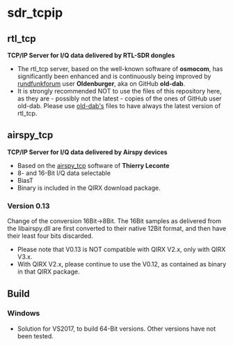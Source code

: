 # sdr_tcpip
## rtl_tcp
**TCP/IP Server for I/Q data delivered by RTL-SDR dongles**
- The rtl_tcp server, based on the well-known software of **osmocom**, has significantly been enhanced and is continuously being improved by [rundfunkforum](https://www.rundfunkforum.de/viewforum.php?f=11) user **Oldenburger**, aka on GitHub **old-dab**.
- It is strongly recommended NOT to use the files of this repository here, as they are - possibly not the latest - copies of the ones of GitHub user old-dab.
Please use [old-dab's](https://github.com/old-dab/rtlsdr) files to have always the latest version of rtl_tcp.

## airspy_tcp
**TCP/IP Server for I/Q data delivered by Airspy devices**
- Based on the [airspy_tcp](https://github.com/TLeconte/airspy_tcp) software of **Thierry Leconte**
- 8- and 16-Bit I/Q data selectable
- BiasT
- Binary is included in the QIRX download package.
### Version 0.13
Change of the conversion 16Bit->8Bit.
The 16Bit samples as delivered from the libairspy.dll are first converted to their native 12Bit format, and then have their least four bits discarded.
- Please note that V0.13 is NOT compatible with QIRX V2.x, only with QIRX V3.x.
- With QIRX V2.x, please continue to use the V0.12, as contained as binary in that QIRX package.

## Build
### Windows
- Solution for VS2017, to build 64-Bit versions. Other versions have not been tested.
